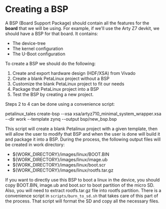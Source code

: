 # Creating a BSP

A BSP (Board Support Package) should contain all the features for the **board** that we will be using.
For example, if we'll use the Arty Z7 devkit, we should have a BSP for that board.
It contains:
* The device-tree
* The kernel configuration
* The U-Boot configuration

To create a BSP we should do the following:
1) Create and export hardware design (HDF/XSA) from Vivado
2) Create a blank PetaLinux project without a BSP
3) Customize the blank PetaLinux project to fit our needs
4) Package that PetaLinux project into a BSP
5) Test the BSP by creating a new project.


Steps 2 to 4 can be done using a convenience script:

petalinux_tales create-bsp --xsa xsa/artyz710_minimal_system_wrapper.xsa --dir work --template zynq --output bsp/new_bsp.bsp

This script will create a blank Petalinux project with a given template, then will allow the user to modify that BSP and when the user is done will build it and package it into a BSP.
During the process, the following output files will be created in work directory:
* ${WORK_DIRECTORY}/images/linux/BOOT.BIN
* ${WORK_DIRECTORY}/images/linux/image.ub
* ${WORK_DIRECTORY}/images/linux/boot.scr
* ${WORK_DIRECTORY}/images/linux/rootfs.tar.gz

If you want to directly use this BSP to boot a linux in the device, you should copy BOOT.BIN, image.ub and boot.scr to boot partition of the micro SD. Also, you will need to extract rootfs.tar.gz file into rootfs partition.
There is a convenience script in `scripts/burn_to_sd.sh` that takes care of this part of the process. That script will format the SD and copy all the necessary files.

